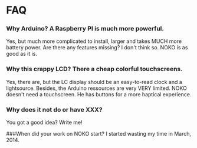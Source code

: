 # FAQ

### Why Arduino? A Raspberry PI is much more powerful.
Yes, but much more complicated to install, larger and takes MUCH more battery power. Are there any features missing? I don't think so. NOKO is as good as it is.

### Why this crappy LCD? There a cheap colorful touchscreens.
Yes, there are, but the LC display should be an easy-to-read clock and a lightsource. Besides, the Arduino ressources are very VERY limited. NOKO doesn't need a touchscreen. He has buttons for a more haptical experience.

### Why does it not do or have XXX?
You got a good idea? Write me!

###When did your work on NOKO start?
I started wasting my time in March, 2014.
